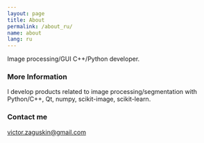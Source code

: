 ```yaml
---
layout: page
title: About
permalink: /about_ru/
name: about
lang: ru
---
```


Image processing/GUI C++/Python developer.

### More Information

I develop products related to image processing/segmentation with 
Python/C++, Qt, numpy, scikit-image, scikit-learn.

### Contact me

[victor.zaguskin@gmail.com](mailto:victor.zaguskin@gmail.com)
